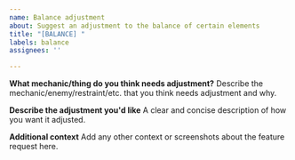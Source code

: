 ```yaml
---
name: Balance adjustment
about: Suggest an adjustment to the balance of certain elements
title: "[BALANCE] "
labels: balance
assignees: ''

---
```


**What mechanic/thing do you think needs adjustment?**
Describe the mechanic/enemy/restraint/etc. that you think needs adjustment and why.

**Describe the adjustment you'd like**
A clear and concise description of how you want it adjusted.

**Additional context**
Add any other context or screenshots about the feature request here.
